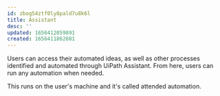 ```yaml
---
id: zbog54ztf0ly8pald7u8k6l
title: Assistant
desc: ''
updated: 1656412059891
created: 1656411862601
---
```


Users can access their automated ideas, as well as other processes identified and automated through UiPath Assistant. From here, users can run any automation when needed.

This runs on the user's machine and it's called attended automation.

